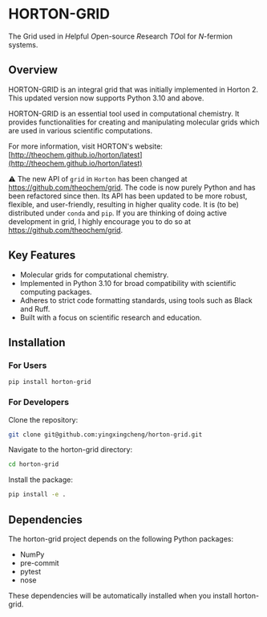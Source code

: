 # HORTON-GRID

The Grid used in *H*elpful *O*pen-source *R*esearch *TO*ol for *N*-fermion systems.

## Overview

HORTON-GRID is an integral grid that was initially implemented in Horton 2. This updated version now supports Python 3.10 and above.

HORTON-GRID is an essential tool used in computational chemistry. It provides functionalities for creating and manipulating molecular grids which are used in various scientific computations.

For more information, visit HORTON's website: [http://theochem.github.io/horton/latest](http://theochem.github.io/horton/latest)

:warning: The new API of `grid` in `Horton` has been changed at https://github.com/theochem/grid. The code is now purely Python and has been refactored since then. Its API has been updated to be more robust, flexible, and user-friendly, resulting in higher quality code. It is (to be) distributed under `conda` and `pip`. If you are thinking of doing active development in grid, I highly encourage you to do so at https://github.com/theochem/grid.

## Key Features

- Molecular grids for computational chemistry.
- Implemented in Python 3.10 for broad compatibility with scientific computing packages.
- Adheres to strict code formatting standards, using tools such as Black and Ruff.
- Built with a focus on scientific research and education.

## Installation

### For Users
```
pip install horton-grid
```

### For Developers
Clone the repository:

```bash
git clone git@github.com:yingxingcheng/horton-grid.git
```
Navigate to the horton-grid directory:
```bash
cd horton-grid
```
Install the package:
```bash
pip install -e .
```

## Dependencies
The horton-grid project depends on the following Python packages:

- NumPy
- pre-commit
- pytest
- nose

These dependencies will be automatically installed when you install horton-grid.
